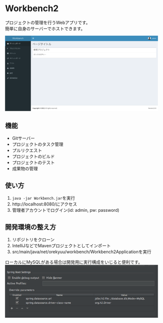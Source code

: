 # Workbench2  
プロジェクトの管理を行うWebアプリです。  
簡単に自身のサーバーでホストできます。  

![img](img/screenshot.png)  

## 機能  
- Gitサーバー
- プロジェクトのタスク管理
- プルリクエスト
- プロジェクトのビルド
- プロジェクトのテスト
- 成果物の管理

## 使い方  
1. `java -jar Workbench.jar`を実行
1. http://localhost:8080/にアクセス
1. 管理者アカウントでログイン(id: admin, pw: password)

## 開発環境の整え方  
1. リポジトリをクローン
1. IntelliJなどでMavenプロジェクトとしてインポート
1. src/main/java/net/orekyuu/workbench/Workbench2Applicationを実行
  
ローカルにMySQLがある場合は開発用に実行構成をいじると便利です。  
![img](img/dev-setting.png)
